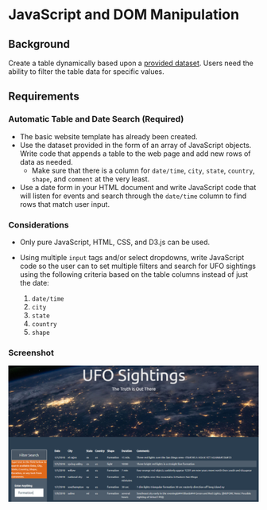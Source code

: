 # JavaScript and DOM Manipulation

## Background

Create a table dynamically based upon a [provided dataset](static/readme/data.js).
Users need the ability to filter the table data for specific values.

## Requirements

### Automatic Table and Date Search (Required)

* The basic website template has already been created.
* Use the dataset provided in the form of an array of JavaScript objects. Write code that appends a table to the web page and add new rows of data as needed.
  * Make sure that there is a column for `date/time`, `city`, `state`, `country`, `shape`, and `comment` at the very least.
* Use a date form in your HTML document and write JavaScript code that will listen for events and search through the `date/time` column to find rows that match user input.

### Considerations

* Only pure JavaScript, HTML, CSS, and D3.js can be used.
* Using multiple `input` tags and/or select dropdowns, write JavaScript code so the user can to set multiple filters and search for UFO sightings using the following criteria based on the table columns instead of just the date:

  1. `date/time`
  2. `city`
  3. `state`
  4. `country`
  5. `shape`

### Screenshot

![Screenshot - large screen](static/readme/screenshot.png)